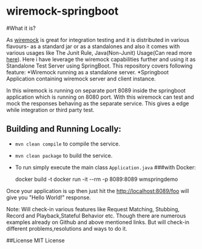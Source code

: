 # wiremock-springboot

#What it is?

As [wiremock](https://github.com/tomakehurst/wiremock) is great for integration testing and it is distributed in various flavours- as a standard jar or as a standalones and also it comes with various usages like The Junit Rule, Java(Non-Junit) Usage(Can read more [here](http://wiremock.org/docs/getting-started/)).
 Here i have leverage the wiremock capabilities further and using it as Standalone Test Server using SpringBoot.
 This repository covers following feature:
 *Wiremock running as a standalone server.
 *Springboot Application containing wiremock server and client instance.
 
In this wiremock is running on separate port 8089 inside the springboot application which is running on 8080 port.
With this wiremock can test and mock the responses behaving as the separate service. This gives a edge while integration or third party test.
## Building and Running Locally:

  * `mvn clean compile` to compile the service.
  * `mvn clean package` to build the service.
  * To run simply execute the main class `Application.java`
###with Docker:  

    docker build -t <Provide image name here say wmspringdemo> <Provide here local path of the project>
    docker run -it --rm -p 8089:8089 wmspringdemo
    
 Once your application is up then just hit the [http://localhost:8089/foo](http://localhost:8089/foo) will give you "Hello World!" response.
 
 Note: Will check-in various features like Request Matching, Stubbing, Record and Playback,Stateful Behavior etc. Though there are numerous examples already on Github and above mentioned links.
 But will check-in different problems,resolutions and ways to do it. 
 
 ##License
 MIT License 
